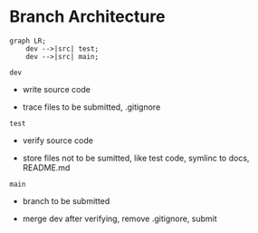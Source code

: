 # Branch Architecture

```mermaid
graph LR;
    dev -->|src| test;
    dev -->|src| main;
```

`dev`

- write source code

- trace files to be submitted, .gitignore

`test`

- verify source code

- store files not to be sumitted, like test code, symlinc to docs, README.md

`main`

- branch to be submitted

- merge dev after verifying, remove .gitignore, submit


